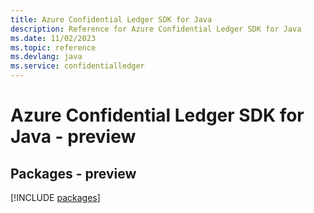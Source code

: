```yaml
---
title: Azure Confidential Ledger SDK for Java
description: Reference for Azure Confidential Ledger SDK for Java
ms.date: 11/02/2023
ms.topic: reference
ms.devlang: java
ms.service: confidentialledger
---
```

# Azure Confidential Ledger SDK for Java - preview
## Packages - preview
[!INCLUDE [packages](confidential-ledger-index.md)]
